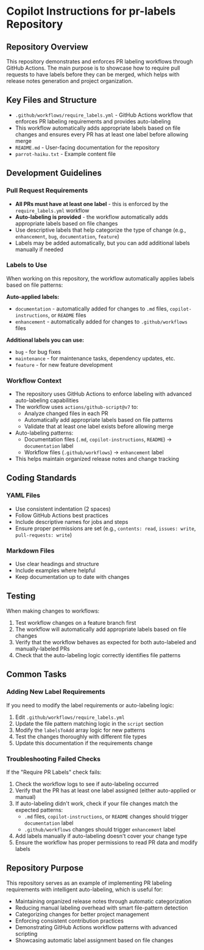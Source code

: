 # Copilot Instructions for pr-labels Repository

## Repository Overview

This repository demonstrates and enforces PR labeling workflows through GitHub Actions. The main purpose is to showcase how to require pull requests to have labels before they can be merged, which helps with release notes generation and project organization.

## Key Files and Structure

- `.github/workflows/require_labels.yml` - GitHub Actions workflow that enforces PR labeling requirements and provides auto-labeling
- This workflow automatically adds appropriate labels based on file changes and ensures every PR has at least one label before allowing merge
- `README.md` - User-facing documentation for the repository
- `parrot-haiku.txt` - Example content file

## Development Guidelines

### Pull Request Requirements
- **All PRs must have at least one label** - this is enforced by the `require_labels.yml` workflow
- **Auto-labeling is provided** - the workflow automatically adds appropriate labels based on file changes
- Use descriptive labels that help categorize the type of change (e.g., `enhancement`, `bug`, `documentation`, `feature`)
- Labels may be added automatically, but you can add additional labels manually if needed

### Labels to Use
When working on this repository, the workflow automatically applies labels based on file patterns:

**Auto-applied labels:**
- `documentation` - automatically added for changes to `.md` files, `copilot-instructions`, or `README` files
- `enhancement` - automatically added for changes to `.github/workflows` files

**Additional labels you can use:**
- `bug` - for bug fixes
- `maintenance` - for maintenance tasks, dependency updates, etc.
- `feature` - for new feature development

### Workflow Context
- The repository uses GitHub Actions to enforce labeling with advanced auto-labeling capabilities
- The workflow uses `actions/github-script@v7` to:
  - Analyze changed files in each PR
  - Automatically add appropriate labels based on file patterns
  - Validate that at least one label exists before allowing merge
- Auto-labeling patterns:
  - Documentation files (`.md`, `copilot-instructions`, `README`) → `documentation` label
  - Workflow files (`.github/workflows`) → `enhancement` label
- This helps maintain organized release notes and change tracking

## Coding Standards

### YAML Files
- Use consistent indentation (2 spaces)
- Follow GitHub Actions best practices
- Include descriptive names for jobs and steps
- Ensure proper permissions are set (e.g., `contents: read`, `issues: write`, `pull-requests: write`)

### Markdown Files
- Use clear headings and structure
- Include examples where helpful
- Keep documentation up to date with changes

## Testing

When making changes to workflows:
1. Test workflow changes on a feature branch first
2. The workflow will automatically add appropriate labels based on file changes
3. Verify that the workflow behaves as expected for both auto-labeled and manually-labeled PRs
4. Check that the auto-labeling logic correctly identifies file patterns

## Common Tasks

### Adding New Label Requirements
If you need to modify the label requirements or auto-labeling logic:
1. Edit `.github/workflows/require_labels.yml`
2. Update the file pattern matching logic in the `script` section
3. Modify the `labelsToAdd` array logic for new patterns
4. Test the changes thoroughly with different file types
5. Update this documentation if the requirements change

### Troubleshooting Failed Checks
If the "Require PR Labels" check fails:
1. Check the workflow logs to see if auto-labeling occurred
2. Verify that the PR has at least one label assigned (either auto-applied or manual)
3. If auto-labeling didn't work, check if your file changes match the expected patterns:
   - `.md` files, `copilot-instructions`, or `README` changes should trigger `documentation` label
   - `.github/workflows` changes should trigger `enhancement` label
4. Add labels manually if auto-labeling doesn't cover your change type
5. Ensure the workflow has proper permissions to read PR data and modify labels

## Repository Purpose

This repository serves as an example of implementing PR labeling requirements with intelligent auto-labeling, which is useful for:
- Maintaining organized release notes through automatic categorization
- Reducing manual labeling overhead with smart file-pattern detection
- Categorizing changes for better project management
- Enforcing consistent contribution practices
- Demonstrating GitHub Actions workflow patterns with advanced scripting
- Showcasing automatic label assignment based on file changes